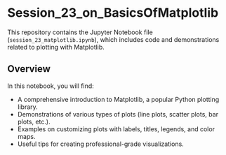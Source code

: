 # Session_23_on_BasicsOfMatplotlib

This repository contains the Jupyter Notebook file (`session_23_matplotlib.ipynb`), which includes code and demonstrations related to plotting with Matplotlib.

## Overview

In this notebook, you will find:

- A comprehensive introduction to Matplotlib, a popular Python plotting library.
- Demonstrations of various types of plots (line plots, scatter plots, bar plots, etc.).
- Examples on customizing plots with labels, titles, legends, and color maps.
- Useful tips for creating professional-grade visualizations.
